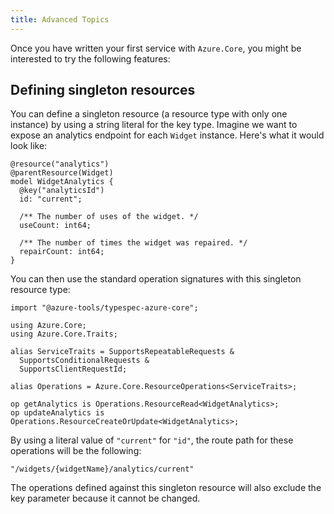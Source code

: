 ```yaml
---
title: Advanced Topics
---
```


Once you have written your first service with `Azure.Core`, you might be interested to try the following features:

## Defining singleton resources

You can define a singleton resource (a resource type with only one instance) by using a string literal for the key type. Imagine we want to expose an analytics endpoint for each `Widget` instance. Here's what it would look like:

```typespec
@resource("analytics")
@parentResource(Widget)
model WidgetAnalytics {
  @key("analyticsId")
  id: "current";

  /** The number of uses of the widget. */
  useCount: int64;

  /** The number of times the widget was repaired. */
  repairCount: int64;
}
```

You can then use the standard operation signatures with this singleton resource type:

```typespec
import "@azure-tools/typespec-azure-core";

using Azure.Core;
using Azure.Core.Traits;

alias ServiceTraits = SupportsRepeatableRequests &
  SupportsConditionalRequests &
  SupportsClientRequestId;

alias Operations = Azure.Core.ResourceOperations<ServiceTraits>;

op getAnalytics is Operations.ResourceRead<WidgetAnalytics>;
op updateAnalytics is Operations.ResourceCreateOrUpdate<WidgetAnalytics>;
```

By using a literal value of `"current"` for `"id"`, the route path for these operations will be the following:

```
"/widgets/{widgetName}/analytics/current"
```

The operations defined against this singleton resource will also exclude the key parameter because it cannot be changed.
